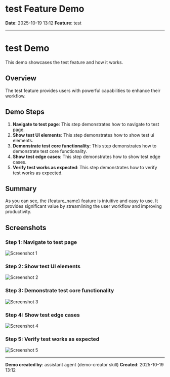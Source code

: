 # test Feature Demo

**Date**: 2025-10-19 13:12
**Feature**: test

---

# test Demo

This demo showcases the test feature and how it works.

## Overview

The test feature provides users with powerful capabilities to enhance their workflow.

## Demo Steps

1. **Navigate to test page**: This step demonstrates how to navigate to test page.
2. **Show test UI elements**: This step demonstrates how to show test ui elements.
3. **Demonstrate test core functionality**: This step demonstrates how to demonstrate test core functionality.
4. **Show test edge cases**: This step demonstrates how to show test edge cases.
5. **Verify test works as expected**: This step demonstrates how to verify test works as expected.


## Summary

As you can see, the {feature_name} feature is intuitive and easy to use. It provides significant value
by streamlining the user workflow and improving productivity.



## Screenshots

### Step 1: Navigate to test page

![Screenshot 1](evidence/demo-test-step-1.png)

### Step 2: Show test UI elements

![Screenshot 2](evidence/demo-test-step-2.png)

### Step 3: Demonstrate test core functionality

![Screenshot 3](evidence/demo-test-step-3.png)

### Step 4: Show test edge cases

![Screenshot 4](evidence/demo-test-step-4.png)

### Step 5: Verify test works as expected

![Screenshot 5](evidence/demo-test-step-5.png)



---

**Demo created by**: assistant agent (demo-creator skill)
**Created**: 2025-10-19 13:12
